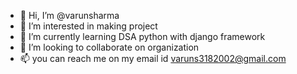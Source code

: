 - 👋 Hi, I’m @varunsharma
- 👀 I’m interested in making project 
- 🌱 I’m currently learning DSA python with django framework 
- 💞️ I’m looking to collaborate on organization
- 📫 you can reach me on my email id varuns3182002@gmail.com

<!---
varunsharma-py/varunsharma-py is a ✨ special ✨ repository because its `README.md` (this file) appears on your GitHub profile.
You can click the Preview link to take a look at your changes.
--->
